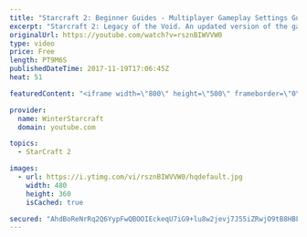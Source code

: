 ```yaml
---
title: "Starcraft 2: Beginner Guides - Multiplayer Gameplay Settings Guide and Recommendations (Updated)"
excerpt: "Starcraft 2: Legacy of the Void. An updated version of the gameplay/controls and region settings guide for Legacy of the Void, going over the changes and reiterating my recommended settings, as well as the settings I use as a Grandmaster player.  Thanks for watching and hope you enjoy!  I am a Grandmasters"
originalUrl: https://youtube.com/watch?v=rsznBIWVVW0
type: video
price: Free
length: PT9M6S
publishedDateTime: 2017-11-19T17:06:45Z
heat: 51

featuredContent: "<iframe width=\"800\" height=\"500\" frameborder=\"0\" src=\"https://www.youtube.com/embed/rsznBIWVVW0\" allow=\"accelerometer; autoplay; encrypted-media; gyroscope; picture-in-picture\" allowfullscreen></iframe>"

provider:
  name: WinterStarcraft
  domain: youtube.com

topics:
  - StarCraft 2

images:
  - url: https://i.ytimg.com/vi/rsznBIWVVW0/hqdefault.jpg
    width: 480
    height: 360
    isCached: true

secured: "AhdBoReNrRq2Q6YypFwQBOOIEckeqU7iG9+lu8w2jevj7J55iZRwjO9tB8HBFwb/Vt6+Zb0qS3C+rDvR5gVVR64jebkUkJUGdGrhbygI0UzaRVjL3TLH2IxftGW6BxcWeHTihAk+OyueVnRy2F6YagI7yZlADTNyMYTxJnBjgqpbA8lNOWTp2ChbwyacQlGIOOVfVPyjVhUQwOq3XLrKOyp1/U2HEZhBHSmjwykYrLV+/i75pdPCDXSjz/VWbvhJkB+PiENRKli07+1X53IrWTTM1mRIGm35ZhISIpCDONi946wG4/W8HFAqxhZrw4hx99Soc5/BgDt3OJILyKhaXeprdKPM1slFxxLz3mktlMJsixt5YPTB2A08sGAr49ILQsXK5z4zOFlNon2ViUGEsWy6apr7/q739YftIwoDVaU=;wWul9cdDjio6Qjwvdytmxg=="
---
```


